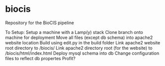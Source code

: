 # biocis
Repository for the BioCIS pipeline

To Setup:
Setup a machine with a Lamp(y) stack
Clone branch onto machine for deployment
Move all files (except db schema) into apache2 website location
Build using edit.py in the build folder
Link apache2 website root directory to /biocis/
Link apache2 directory root (for the website) to /biocis/html/index.html
Deploy mysql schema into db
Change configuration files to reflect db propertes
Profit?
